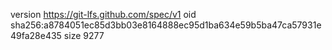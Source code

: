 version https://git-lfs.github.com/spec/v1
oid sha256:a8784051ec85d3bb03e8164888ec95d1ba634e59b5ba47ca57931e49fa28e435
size 9277
